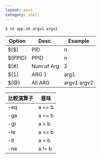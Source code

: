 ```yaml
---
layout: post
category: shell
---
```


```sh
$ sh app.sh argv1 argv2
```

| Option | Desc. | Example |
| --- | --- | --- |
| \$\{\$\}    |  PID | n |
| ${PPID} |  PPID | n |
| ${#}    |  Num of Arg | 2 |
| ${1}    |  ARG 1 | arg1 |
| ${@}    |  All ARG | argv1 argv2 |

| 比較演算子 | 意味 |
| --- | --- |
| -eq | a == b |
| -ge | a >= b |
| -gt | a > b |
| -le | a <= b |
| -lt | a < b |
| -ne | a != b |
